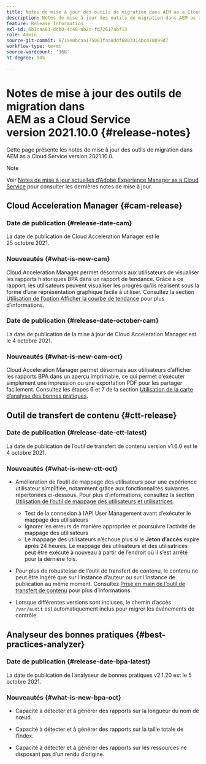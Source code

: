 ```yaml
---
title: Notes de mise à jour des outils de migration dans AEM as a Cloud Service version 2021.10.0
description: Notes de mise à jour des outils de migration dans AEM as a Cloud Service version 2021.11.0
feature: Release Information
exl-id: 6b1caa63-dcb0-4c48-ab2c-fd72617abf13
role: Admin
source-git-commit: 6719e0bcaa175081faa8ddf6803314bc478099d7
workflow-type: tm+mt
source-wordcount: '368'
ht-degree: 94%

---
```


# Notes de mise à jour des outils de migration dans AEM as a Cloud Service version 2021.10.0 {#release-notes}

Cette page présente les notes de mise à jour des outils de migration dans AEM as a Cloud Service version 2021.10.0.

>[!NOTE]
>
>Voir [Notes de mise à jour actuelles d’Adobe Experience Manager as a Cloud Service](/help/release-notes/release-notes-cloud/release-notes-current.md) pour consulter les dernières notes de mise à jour.

## Cloud Acceleration Manager {#cam-release}

### Date de publication {#release-date-cam}

La date de publication de Cloud Acceleration Manager est le 25 octobre 2021.

### Nouveautés {#what-is-new-cam}

Cloud Acceleration Manager permet désormais aux utilisateurs de visualiser les rapports historiques BPA dans un rapport de tendance. Grâce à ce rapport, les utilisateurs peuvent visualiser les progrès quʼils réalisent sous la forme dʼune représentation graphique facile à utiliser. Consultez la section [Utilisation de lʼoption Afficher la courbe de tendance](https://experienceleague.adobe.com/docs/experience-manager-cloud-service/content/migration-journey/cloud-acceleration-manager/using-cam/cam-readiness-phase.html?lang=fr#trendline-view-cam) pour plus d’informations.

### Date de publication {#release-date-october-cam}

La date de publication de la mise à jour de Cloud Acceleration Manager est le 4 octobre 2021.

### Nouveautés {#what-is-new-cam-oct}

Cloud Acceleration Manager permet désormais aux utilisateurs d’afficher les rapports BPA dans un aperçu imprimable, ce qui permet d’exécuter simplement une impression ou une exportation PDF pour les partager facilement. Consultez les étapes 6 et 7 de la section [Utilisation de la carte d’analyse des bonnes pratiques](https://experienceleague.adobe.com/docs/experience-manager-cloud-service/content/migration-journey/cloud-acceleration-manager/using-cam/cam-readiness-phase.html?lang=fr#best-practices-analysis).


## Outil de transfert de contenu {#ctt-release}

### Date de publication {#release-date-ctt-latest}

La date de publication de l’outil de transfert de contenu version v1.6.0 est le 4 octobre 2021.

### Nouveautés {#what-is-new-ctt-oct}

* Amélioration de l’outil de mappage des utilisateurs pour une expérience utilisateur simplifiée, notamment grâce aux fonctionnalités suivantes répertoriées ci-dessous. Pour plus d’informations, consultez la section [Utilisation de l’outil de mappage des utilisateurs et utilisatrices](https://experienceleague.adobe.com/docs/experience-manager-cloud-service/content/migration-journey/cloud-migration/content-transfer-tool/legacy-user-mapping-tool/using-user-mapping-tool-legacy.html?lang=fr).
   * Test de la connexion à l’API User Management avant d’exécuter le mappage des utilisateurs
   * Ignorer les erreurs de manière appropriée et poursuivre l’activité de mappage des utilisateurs
   * Le mappage des utilisateurs n’échoue plus si le **Jeton d’accès** expire après 24 heures. Le mappage des utilisateurs et des utilisatrices peut être exécuté à nouveau à partir de l’endroit où il s’est arrêté pour la dernière fois.

* Pour plus de robustesse de l’outil de transfert de contenu, le contenu ne peut être ingéré que sur l’instance d’auteur ou sur l’instance de publication au même moment. Consultez [Prise en main de l’outil de transfert de contenu](https://experienceleague.adobe.com/docs/experience-manager-cloud-service/content/migration-journey/cloud-migration/content-transfer-tool/getting-started-content-transfer-tool.html?lang=fr) pour plus d’informations.

* Lorsque différentes versions sont incluses, le chemin d’accès `/var/audit` est automatiquement inclus pour migrer les événements de contrôle.

## Analyseur des bonnes pratiques {#best-practices-analyzer}

### Date de publication {#release-date-bpa-latest}

La date de publication de l’analyseur de bonnes pratiques v2.1.20 est le 5 octobre 2021.

### Nouveautés {#what-is-new-bpa-oct}

* Capacité à détecter et à générer des rapports sur la longueur du nom de nœud.

* Capacité à détecter et à générer des rapports sur la taille totale de l’index.

* Capacité à détecter et à générer des rapports sur les ressources ne disposant pas d’un rendu d’origine.
